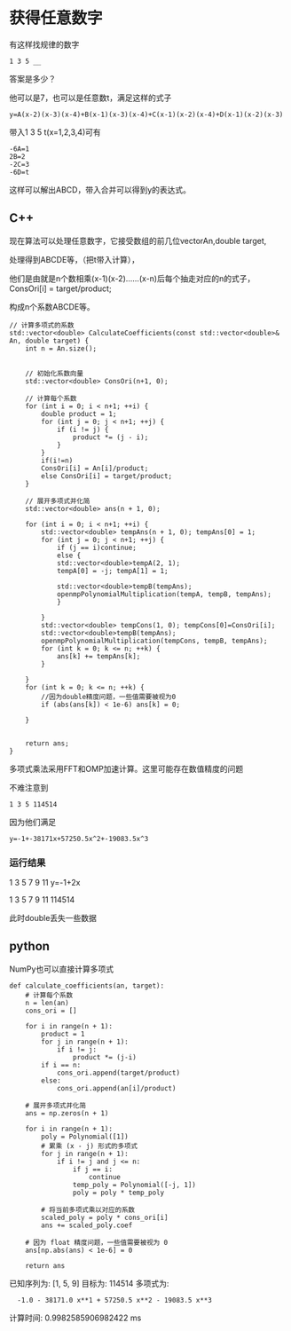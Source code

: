 # 获得任意数字

有这样找规律的数字

    1 3 5 __

答案是多少？

他可以是7，也可以是任意数t，满足这样的式子

    y=A(x-2)(x-3)(x-4)+B(x-1)(x-3)(x-4)+C(x-1)(x-2)(x-4)+D(x-1)(x-2)(x-3)

带入1 3 5 t(x=1,2,3,4)可有

    -6A=1
    2B=2
    -2C=3
    -6D=t
  
这样可以解出ABCD，带入合并可以得到y的表达式。

## C++

现在算法可以处理任意数字，它接受数组的前几位vector<double>An,double target,

处理得到ABCDE等，（把t带入计算），

他们是由就是n个数相乘(x-1)(x-2)……(x-n)后每个抽走对应的n的式子，ConsOri[i] = target/product;

构成n个系数ABCDE等。

    // 计算多项式的系数
    std::vector<double> CalculateCoefficients(const std::vector<double>& An, double target) {
        int n = An.size();
    
    
        // 初始化系数向量
        std::vector<double> ConsOri(n+1, 0);
    
        // 计算每个系数
        for (int i = 0; i < n+1; ++i) {
            double product = 1;
            for (int j = 0; j < n+1; ++j) {
                if (i != j) {
                    product *= (j - i);
                }
            }
            if(i!=n)
            ConsOri[i] = An[i]/product;
            else ConsOri[i] = target/product;
        }
    
        // 展开多项式并化简
        std::vector<double> ans(n + 1, 0);
    
        for (int i = 0; i < n+1; ++i) {
            std::vector<double> tempAns(n + 1, 0); tempAns[0] = 1;
            for (int j = 0; j < n+1; ++j) {
                if (j == i)continue;
                else {
                std::vector<double>tempA(2, 1);
                tempA[0] = -j; tempA[1] = 1;
    
                std::vector<double>tempB(tempAns);
                openmpPolynomialMultiplication(tempA, tempB, tempAns);
                }
    
            }
            std::vector<double> tempCons(1, 0); tempCons[0]=ConsOri[i];
            std::vector<double>tempB(tempAns);
            openmpPolynomialMultiplication(tempCons, tempB, tempAns);
            for (int k = 0; k <= n; ++k) {
    			ans[k] += tempAns[k];
    		}
    
        }
        for (int k = 0; k <= n; ++k) {
            //因为double精度问题，一些值需要被视为0
            if (abs(ans[k]) < 1e-6) ans[k] = 0;
    
        }
    
    
        return ans;
    }

多项式乘法采用FFT和OMP加速计算。这里可能存在数值精度的问题

不难注意到

    1 3 5 114514

因为他们满足

    y=-1+-38171x+57250.5x^2+-19083.5x^3

### 运行结果

1 3 5 7 9 11
y=-1+2x

1 3 5 7 9 11 114514

此时double丢失一些数据 


## python 
NumPy也可以直接计算多项式

    def calculate_coefficients(an, target):
        # 计算每个系数
        n = len(an)
        cons_ori = []
        
        for i in range(n + 1):
            product = 1
            for j in range(n + 1):
                if i != j:
                    product *= (j-i)
            if i == n:
                cons_ori.append(target/product)
            else:
                cons_ori.append(an[i]/product)
        
        # 展开多项式并化简
        ans = np.zeros(n + 1)
        
        for i in range(n + 1):
            poly = Polynomial([1])
            # 累乘 (x - j) 形式的多项式
            for j in range(n + 1):
                if i != j and j <= n:
                    if j == i:
                        continue
                    temp_poly = Polynomial([-j, 1])
                    poly = poly * temp_poly
            
            # 将当前多项式乘以对应的系数
            scaled_poly = poly * cons_ori[i]
            ans += scaled_poly.coef
        
        # 因为 float 精度问题，一些值需要被视为 0
        ans[np.abs(ans) < 1e-6] = 0
        
        return ans

已知序列为: [1, 5, 9]
目标为: 114514
多项式为:

      -1.0 - 38171.0 x**1 + 57250.5 x**2 - 19083.5 x**3
      
计算时间: 0.9982585906982422 ms

